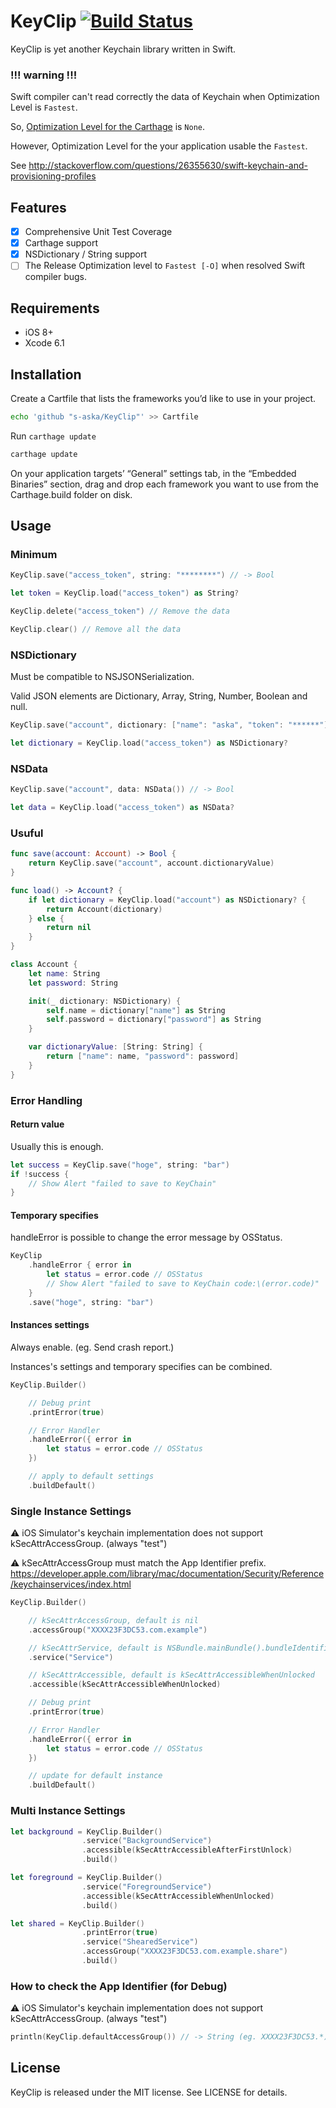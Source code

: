 # KeyClip [![Build Status](https://travis-ci.org/s-aska/KeyClip.svg)](https://travis-ci.org/s-aska/KeyClip)

KeyClip is yet another Keychain library written in Swift.

### !!! warning !!!

Swift compiler can't read correctly the data of Keychain when Optimization Level is `Fastest`.

So, [Optimization Level for the Carthage](https://github.com/s-aska/KeyClip/blob/master/KeyClip.xcodeproj/project.pbxproj#L351) is `None`.

However, Optimization Level for the your application usable the `Fastest`.

See http://stackoverflow.com/questions/26355630/swift-keychain-and-provisioning-profiles

## Features

- [x] Comprehensive Unit Test Coverage
- [x] Carthage support
- [x] NSDictionary / String support
- [ ] The Release Optimization level to `Fastest [-O]` when resolved Swift compiler bugs.

## Requirements

- iOS 8+
- Xcode 6.1


## Installation

Create a Cartfile that lists the frameworks you’d like to use in your project.

```bash
echo 'github "s-aska/KeyClip"' >> Cartfile
```

Run `carthage update`

```bash
carthage update
```

On your application targets’ “General” settings tab, in the “Embedded Binaries” section, drag and drop each framework you want to use from the Carthage.build folder on disk.


## Usage

### Minimum

```swift
KeyClip.save("access_token", string: "********") // -> Bool

let token = KeyClip.load("access_token") as String?

KeyClip.delete("access_token") // Remove the data

KeyClip.clear() // Remove all the data
```

### NSDictionary

Must be compatible to NSJSONSerialization.

Valid JSON elements are Dictionary, Array, String, Number, Boolean and null.

```swift
KeyClip.save("account", dictionary: ["name": "aska", "token": "******"]) // -> Bool

let dictionary = KeyClip.load("access_token") as NSDictionary?
```

### NSData

```swift
KeyClip.save("account", data: NSData()) // -> Bool

let data = KeyClip.load("access_token") as NSData?
```

### Usuful

```swift
func save(account: Account) -> Bool {
    return KeyClip.save("account", account.dictionaryValue)
}

func load() -> Account? {
    if let dictionary = KeyClip.load("account") as NSDictionary? {
        return Account(dictionary)
    } else {
        return nil
    }
}

class Account {
    let name: String
    let password: String

    init(_ dictionary: NSDictionary) {
        self.name = dictionary["name"] as String
        self.password = dictionary["password"] as String
    }

    var dictionaryValue: [String: String] {
        return ["name": name, "password": password]
    }
}
```

### Error Handling

#### Return value

Usually this is enough.

```swift
let success = KeyClip.save("hoge", string: "bar")
if !success {
    // Show Alert "failed to save to KeyChain"
}
```

#### Temporary specifies

handleError is possible to change the error message by OSStatus.

```swift
KeyClip
    .handleError { error in
        let status = error.code // OSStatus
        // Show Alert "failed to save to KeyChain code:\(error.code)"
    }
    .save("hoge", string: "bar")
```

#### Instances settings

Always enable. (eg. Send crash report.)

Instances's settings and temporary specifies can be combined.

```swift
KeyClip.Builder()

    // Debug print
    .printError(true)

    // Error Handler
    .handleError({ error in
        let status = error.code // OSStatus
    })

    // apply to default settings
    .buildDefault()
```

### Single Instance Settings

:warning: iOS Simulator's keychain implementation does not support kSecAttrAccessGroup. (always "test")

:warning: kSecAttrAccessGroup must match the App Identifier prefix. https://developer.apple.com/library/mac/documentation/Security/Reference/keychainservices/index.html

```swift
KeyClip.Builder()

    // kSecAttrAccessGroup, default is nil
    .accessGroup("XXXX23F3DC53.com.example")

    // kSecAttrService, default is NSBundle.mainBundle().bundleIdentifier
    .service("Service")

    // kSecAttrAccessible, default is kSecAttrAccessibleWhenUnlocked
    .accessible(kSecAttrAccessibleWhenUnlocked)

    // Debug print
    .printError(true)

    // Error Handler
    .handleError({ error in
        let status = error.code // OSStatus
    })

    // update for default instance
    .buildDefault()
```

### Multi Instance Settings

```swift
let background = KeyClip.Builder()
                .service("BackgroundService")
                .accessible(kSecAttrAccessibleAfterFirstUnlock)
                .build()

let foreground = KeyClip.Builder()
                .service("ForegroundService")
                .accessible(kSecAttrAccessibleWhenUnlocked)
                .build()

let shared = KeyClip.Builder()
                .printError(true)
                .service("ShearedService")
                .accessGroup("XXXX23F3DC53.com.example.share")
                .build()
```

### How to check the App Identifier (for Debug)

:warning: iOS Simulator's keychain implementation does not support kSecAttrAccessGroup. (always "test")

```swift
println(KeyClip.defaultAccessGroup()) // -> String (eg. XXXX23F3DC53.*)
```


## License

KeyClip is released under the MIT license. See LICENSE for details.

